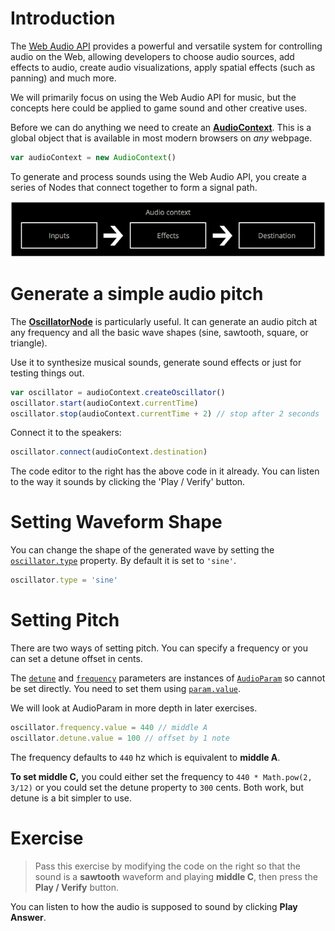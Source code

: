 # Introduction

The [Web Audio API](https://developer.mozilla.org/en-US/docs/Web/API/Web_Audio_API) provides a powerful and versatile system for controlling audio on the Web, allowing developers to choose audio sources, add effects to audio, create audio visualizations, apply spatial effects (such as panning)  and much more.

We will primarily focus on using the Web Audio API for music, but the concepts here could be applied to game sound and other creative uses.

Before we can do anything we need to create an [**AudioContext**](https://developer.mozilla.org/en-US/docs/Web/API/AudioContext). This is a global object that is available in most modern browsers on _any_ webpage.

```js
var audioContext = new AudioContext()
```

To generate and process sounds using the Web Audio API, you create a series of Nodes that connect together to form a signal path.

![](/images/web-audio-api-flowchart.png)

# Generate a simple audio pitch

The [**OscillatorNode**](https://developer.mozilla.org/en-US/docs/Web/API/OscillatorNode) is particularly useful. It can generate an audio pitch at any frequency and all the basic wave shapes (sine, sawtooth, square, or triangle). 

Use it to synthesize musical sounds, generate sound effects or just for testing things out.

```js
var oscillator = audioContext.createOscillator()
oscillator.start(audioContext.currentTime)
oscillator.stop(audioContext.currentTime + 2) // stop after 2 seconds
```

Connect it to the speakers:

```js
oscillator.connect(audioContext.destination)
```

The code editor to the right has the above code in it already. You can listen to the way it sounds by clicking the 'Play / Verify' button.

# Setting Waveform Shape

You can change the shape of the generated wave by setting the [`oscillator.type`](https://developer.mozilla.org/en-US/docs/Web/API/OscillatorNode/type) property. By default it is set to `'sine'`.

```js
oscillator.type = 'sine'
```

# Setting Pitch

There are two ways of setting pitch. You can specify a frequency or you can set a detune offset in cents.

The [`detune`](https://developer.mozilla.org/en-US/docs/Web/API/OscillatorNode/detune) and [`frequency`](https://developer.mozilla.org/en-US/docs/Web/API/OscillatorNode/frequency) parameters are instances of [`AudioParam`](https://developer.mozilla.org/en-US/docs/Web/API/AudioParam) so cannot be set directly. You need to set them using [`param.value`](https://developer.mozilla.org/en-US/docs/Web/API/AudioParam/value).

We will look at AudioParam in more depth in later exercises.

```js
oscillator.frequency.value = 440 // middle A
oscillator.detune.value = 100 // offset by 1 note
```

The frequency defaults to `440` hz which is equivalent to **middle A**.

**To set middle C,** you could either set the frequency to `440 * Math.pow(2, 3/12)` or you could set the detune property to `300` cents. Both work, but detune is a bit simpler to use.


# Exercise

> Pass this exercise by modifying the code on the right so that the sound is a **sawtooth** waveform and playing **middle C**, then press the **Play / Verify** button. 

You can listen to how the audio is supposed to sound by clicking **Play Answer**.
